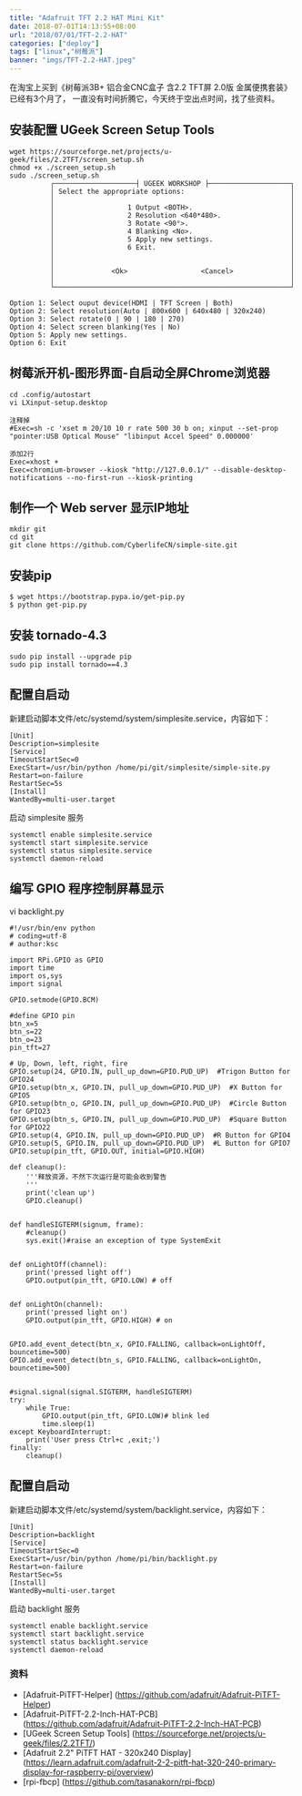 ```yaml
---
title: "Adafruit TFT 2.2 HAT Mini Kit"
date: 2018-07-01T14:13:55+08:00
url: "2018/07/01/TFT-2.2-HAT"
categories: ["deploy"]
tags: ["linux","树莓派"]
banner: "imgs/TFT-2.2-HAT.jpeg"
---
```


在淘宝上买到《树莓派3B+ 铝合金CNC盒子 含2.2 TFT屏 2.0版 金属便携套装》已经有3个月了，
一直没有时间折腾它，今天终于空出点时间，找了些资料。

<!--more-->

## 安装配置 UGeek Screen Setup Tools
```
wget https://sourceforge.net/projects/u-geek/files/2.2TFT/screen_setup.sh
chmod +x ./screen_setup.sh
sudo ./screen_setup.sh
          ┌────────────────────┤ UGEEK WORKSHOP ├────────────────────┐
          │ Select the appropriate options:                          │
          │                                                          │
          │                  1 Output <BOTH>.                        │
          │                  2 Resolution <640*480>.                 │
          │                  3 Rotate <90°>.                         │
          │                  4 Blanking <No>.                        │
          │                  5 Apply new settings.                   │
          │                  6 Exit.                                 │
          │                                                          │
          │                                                          │
          │              <Ok>                  <Cancel>              │
          │                                                          │
          └──────────────────────────────────────────────────────────┘

Option 1: Select ouput device(HDMI | TFT Screen | Both)
Option 2: Select resolution(Auto | 800x600 | 640x480 | 320x240)
Option 3: Select rotate(0 | 90 | 180 | 270)
Option 4: Select screen blanking(Yes | No)
Option 5: Apply new settings.
Option 6: Exit
```

## 树莓派开机-图形界面-自启动全屏Chrome浏览器
```
cd .config/autostart
vi LXinput-setup.desktop

注释掉
#Exec=sh -c 'xset m 20/10 10 r rate 500 30 b on; xinput --set-prop "pointer:USB Optical Mouse" "libinput Accel Speed" 0.000000'

添加2行
Exec=xhost +
Exec=chromium-browser --kiosk "http://127.0.0.1/" --disable-desktop-notifications --no-first-run --kiosk-printing
```

## 制作一个 Web server 显示IP地址
```
mkdir git
cd git
git clone https://github.com/CyberlifeCN/simple-site.git
```

## 安装pip
```
$ wget https://bootstrap.pypa.io/get-pip.py
$ python get-pip.py
```

## 安装 tornado-4.3
```
sudo pip install --upgrade pip
sudo pip install tornado==4.3
```

## 配置自启动
新建启动脚本文件/etc/systemd/system/simplesite.service，内容如下：
```
[Unit]
Description=simplesite
[Service]
TimeoutStartSec=0
ExecStart=/usr/bin/python /home/pi/git/simplesite/simple-site.py
Restart=on-failure
RestartSec=5s
[Install]
WantedBy=multi-user.target
```
启动 simplesite 服务
```
systemctl enable simplesite.service
systemctl start simplesite.service
systemctl status simplesite.service
systemctl daemon-reload
```

## 编写 GPIO 程序控制屏幕显示
vi backlight.py
```
#!/usr/bin/env python
# coding=utf-8
# author:ksc

import RPi.GPIO as GPIO
import time
import os,sys
import signal

GPIO.setmode(GPIO.BCM)

#define GPIO pin
btn_x=5
btn_s=22
btn_o=23
pin_tft=27

# Up, Down, left, right, fire
GPIO.setup(24, GPIO.IN, pull_up_down=GPIO.PUD_UP)  #Trigon Button for GPIO24
GPIO.setup(btn_x, GPIO.IN, pull_up_down=GPIO.PUD_UP)  #X Button for GPIO5
GPIO.setup(btn_o, GPIO.IN, pull_up_down=GPIO.PUD_UP)  #Circle Button for GPIO23
GPIO.setup(btn_s, GPIO.IN, pull_up_down=GPIO.PUD_UP)  #Square Button for GPIO22
GPIO.setup(4, GPIO.IN, pull_up_down=GPIO.PUD_UP)  #R Button for GPIO4
GPIO.setup(5, GPIO.IN, pull_up_down=GPIO.PUD_UP)  #L Button for GPIO7
GPIO.setup(pin_tft, GPIO.OUT, initial=GPIO.HIGH)

def cleanup():
    '''释放资源，不然下次运行是可能会收到警告
    '''
    print('clean up')
    GPIO.cleanup()


def handleSIGTERM(signum, frame):
    #cleanup()
    sys.exit()#raise an exception of type SystemExit


def onLightOff(channel):
    print('pressed light off')
    GPIO.output(pin_tft, GPIO.LOW) # off


def onLightOn(channel):
    print('pressed light on')
    GPIO.output(pin_tft, GPIO.HIGH) # on


GPIO.add_event_detect(btn_x, GPIO.FALLING, callback=onLightOff, bouncetime=500)
GPIO.add_event_detect(btn_s, GPIO.FALLING, callback=onLightOn, bouncetime=500)


#signal.signal(signal.SIGTERM, handleSIGTERM)
try:
    while True:
        GPIO.output(pin_tft, GPIO.LOW)# blink led
        time.sleep(1)
except KeyboardInterrupt:
    print('User press Ctrl+c ,exit;')
finally:
    cleanup()
```

## 配置自启动
新建启动脚本文件/etc/systemd/system/backlight.service，内容如下：
```
[Unit]
Description=backlight
[Service]
TimeoutStartSec=0
ExecStart=/usr/bin/python /home/pi/bin/backlight.py
Restart=on-failure
RestartSec=5s
[Install]
WantedBy=multi-user.target
```
启动 backlight 服务
```
systemctl enable backlight.service
systemctl start backlight.service
systemctl status backlight.service
systemctl daemon-reload
```

### 资料
* [Adafruit-PiTFT-Helper] (https://github.com/adafruit/Adafruit-PiTFT-Helper)
* [Adafruit-PiTFT-2.2-Inch-HAT-PCB] (https://github.com/adafruit/Adafruit-PiTFT-2.2-Inch-HAT-PCB)
* [UGeek Screen Setup Tools] (https://sourceforge.net/projects/u-geek/files/2.2TFT/)
* [Adafruit 2.2" PiTFT HAT - 320x240 Display] (https://learn.adafruit.com/adafruit-2-2-pitft-hat-320-240-primary-display-for-raspberry-pi/overview)
* [rpi-fbcp] (https://github.com/tasanakorn/rpi-fbcp)

<!--more-->
